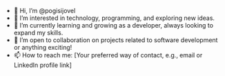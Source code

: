 - 👋 Hi, I’m @pogisijovel
- 👀 I’m interested in technology, programming, and exploring new ideas.
- 🌱 I’m currently learning and growing as a developer, always looking to expand my skills.
- 💞️ I’m open to collaboration on projects related to software development or anything exciting!
- 📫 How to reach me: [Your preferred way of contact, e.g., email or LinkedIn profile link]

